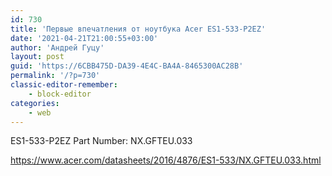 ```yaml
---
id: 730
title: 'Первые впечатления от ноутбука Acer ES1-533-P2EZ'
date: '2021-04-21T21:00:55+03:00'
author: 'Андрей Гуцу'
layout: post
guid: 'https://6CBB475D-DA39-4E4C-BA4A-8465300AC28B'
permalink: '/?p=730'
classic-editor-remember:
    - block-editor
categories:
    - web
---
```


ES1-533-P2EZ
Part Number: NX.GFTEU.033

https://www.acer.com/datasheets/2016/4876/ES1-533/NX.GFTEU.033.html
